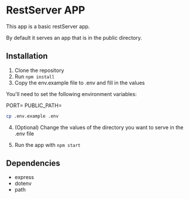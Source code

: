 # RestServer APP

This app is a basic restServer app.

By default it serves an app that is in the public directory.

## Installation

1. Clone the repository
2. Run `npm install`
3. Copy the env.example file to .env and fill in the values

You'll need to set the following environment variables:

PORT=
PUBLIC_PATH=

```bash
cp .env.example .env
```

4. (Optional) Change the values of the directory you want to serve in the .env file

5. Run the app with `npm start`

## Dependencies

- express
- dotenv
- path

